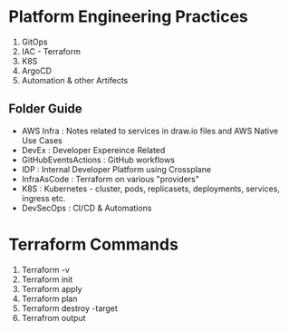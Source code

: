 # Platform Engineering Practices

1. GitOps
2. IAC - Terraform
3. K8S
4. ArgoCD
5. Automation & other Artifects

## Folder Guide
- AWS Infra : Notes related to services in draw.io files and AWS Native Use Cases 
- DevEx : Developer Expereince Related
- GitHubEventsActions : GitHub workflows
- IDP : Internal Developer Platform using Crossplane
- InfraAsCode : Terraform on various "providers"
- K8S : Kubernetes - cluster,  pods, replicasets, deployments, services, ingress etc.
- DevSecOps :  CI/CD & Automations


#  Terraform Commands

1. Terraform -v
2. Terraform init
3. Terraform apply
4. Terraform plan
5. Terraform destroy -target 
6. Terrafrom output
